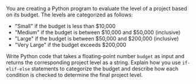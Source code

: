 You are creating a Python program to evaluate the level of a project based on its budget. The levels are categorized as follows:

- "Small" if the budget is less than $10,000
- "Medium" if the budget is between $10,000 and $50,000 (inclusive)
- "Large" if the budget is between $50,000 and $200,000 (inclusive)
- "Very Large" if the budget exceeds $200,000

Write Python code that takes a floating-point number `budget` as input and returns the corresponding project level as a string. Explain how you use `if-elif-else` statements to categorize the budget and describe how each condition is checked to determine the final project level.